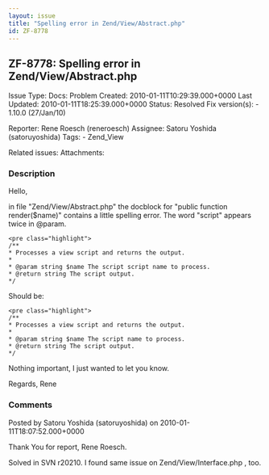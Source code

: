 ```yaml
---
layout: issue
title: "Spelling error in Zend/View/Abstract.php"
id: ZF-8778
---
```


ZF-8778: Spelling error in Zend/View/Abstract.php
-------------------------------------------------

 Issue Type: Docs: Problem Created: 2010-01-11T10:29:39.000+0000 Last Updated: 2010-01-11T18:25:39.000+0000 Status: Resolved Fix version(s): - 1.10.0 (27/Jan/10)
 
 Reporter:  Rene Roesch (reneroesch)  Assignee:  Satoru Yoshida (satoruyoshida)  Tags: - Zend\_View
 
 Related issues: 
 Attachments: 
### Description

Hello,

in file "Zend/View/Abstract.php" the docblock for "public function render($name)" contains a little spelling error. The word "script" appears twice in @param.

 
    <pre class="highlight">
    /**
    * Processes a view script and returns the output.
    *
    * @param string $name The script script name to process.
    * @return string The script output.
    */


Should be:

 
    <pre class="highlight">
    /**
    * Processes a view script and returns the output.
    *
    * @param string $name The script name to process.
    * @return string The script output.
    */


Nothing important, I just wanted to let you know.

Regards, Rene

 

 

### Comments

Posted by Satoru Yoshida (satoruyoshida) on 2010-01-11T18:07:52.000+0000

Thank You for report, Rene Roesch.

Solved in SVN r20210. I found same issue on Zend/View/Interface.php , too.

 

 